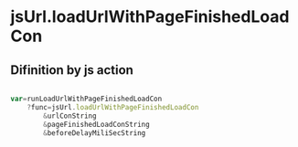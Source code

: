 # jsUrl.loadUrlWithPageFinishedLoadCon

## Difinition by js action

```js.js

var=runLoadUrlWithPageFinishedLoadCon
	?func=jsUrl.loadUrlWithPageFinishedLoadCon
		&urlConString
		&pageFinishedLoadConString
		&beforeDelayMiliSecString
```


